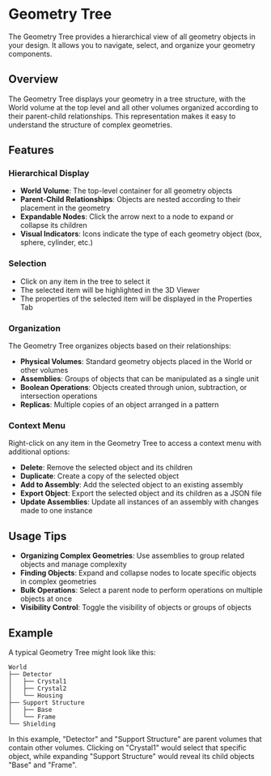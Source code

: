 # Geometry Tree

The Geometry Tree provides a hierarchical view of all geometry objects in your design. It allows you to navigate, select, and organize your geometry components.

## Overview

The Geometry Tree displays your geometry in a tree structure, with the World volume at the top level and all other volumes organized according to their parent-child relationships. This representation makes it easy to understand the structure of complex geometries.

## Features

### Hierarchical Display

- **World Volume**: The top-level container for all geometry objects
- **Parent-Child Relationships**: Objects are nested according to their placement in the geometry
- **Expandable Nodes**: Click the arrow next to a node to expand or collapse its children
- **Visual Indicators**: Icons indicate the type of each geometry object (box, sphere, cylinder, etc.)

### Selection

- Click on any item in the tree to select it
- The selected item will be highlighted in the 3D Viewer
- The properties of the selected item will be displayed in the Properties Tab

### Organization

The Geometry Tree organizes objects based on their relationships:

- **Physical Volumes**: Standard geometry objects placed in the World or other volumes
- **Assemblies**: Groups of objects that can be manipulated as a single unit
- **Boolean Operations**: Objects created through union, subtraction, or intersection operations
- **Replicas**: Multiple copies of an object arranged in a pattern

### Context Menu

Right-click on any item in the Geometry Tree to access a context menu with additional options:

- **Delete**: Remove the selected object and its children
- **Duplicate**: Create a copy of the selected object
- **Add to Assembly**: Add the selected object to an existing assembly
- **Export Object**: Export the selected object and its children as a JSON file
- **Update Assemblies**: Update all instances of an assembly with changes made to one instance

## Usage Tips

- **Organizing Complex Geometries**: Use assemblies to group related objects and manage complexity
- **Finding Objects**: Expand and collapse nodes to locate specific objects in complex geometries
- **Bulk Operations**: Select a parent node to perform operations on multiple objects at once
- **Visibility Control**: Toggle the visibility of objects or groups of objects

## Example

A typical Geometry Tree might look like this:

```
World
├── Detector
│   ├── Crystal1
│   ├── Crystal2
│   └── Housing
├── Support Structure
│   ├── Base
│   └── Frame
└── Shielding
```

In this example, "Detector" and "Support Structure" are parent volumes that contain other volumes. Clicking on "Crystal1" would select that specific object, while expanding "Support Structure" would reveal its child objects "Base" and "Frame".
